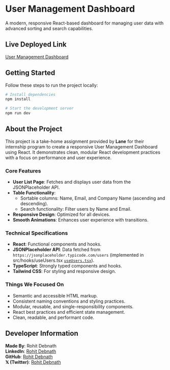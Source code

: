 # User Management Dashboard

A modern, responsive React-based dashboard for managing user data with advanced sorting and search capabilities.

## Live Deployed Link
[User Management Dashboard](https://laneassignment.vercel.app/)

## Getting Started

Follow these steps to run the project locally:

```sh
# Install dependencies
npm install

# Start the development server
npm run dev
```

## About the Project

This project is a take-home assignment provided by **Lane** for their internship program to create a responsive User Management Dashboard using React. It demonstrates clean, modular React development practices with a focus on performance and user experience.

### Core Features
- **User List Page**: Fetches and displays user data from the JSONPlaceholder API.
- **Table Functionality**:
  - Sortable columns: Name, Email, and Company Name (ascending and descending).
  - Search functionality: Filter users by Name and Email.
- **Responsive Design**: Optimized for all devices.
- **Smooth Animations**: Enhances user experience with transitions.

### Technical Specifications
- **React**: Functional components and hooks.
- **JSONPlaceholder API**: Data fetched from `https://jsonplaceholder.typicode.com/users` (implemented in src/hooks/useUsers.tsx [`useUsers.tsx`](src/hooks/useUsers.tsx)).
- **TypeScript**: Strongly typed components and hooks.
- **Tailwind CSS**: For styling and responsive design.

### Things We Focused On
- Semantic and accessible HTML markup.
- Consistent naming conventions and styling practices.
- Modular, reusable, and single-responsibility components.
- React best practices and efficient state management.
- Clean, readable, and performant code.

## Developer Information

**Made By**: Rohit Debnath  
**LinkedIn**: [Rohit Debnath](https://www.linkedin.com/in/rohit-debnath/)  
**GitHub**: [Rohit Debnath](https://github.com/rohit-dnath)  
**𝕏 (Twitter)**: [Rohit Debnath](https://x.com/r0dth)
